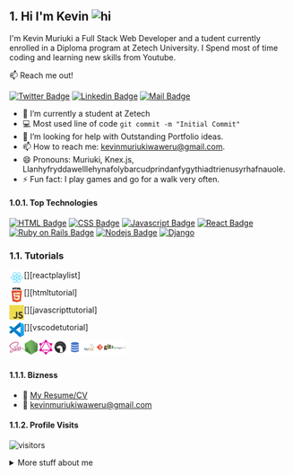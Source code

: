 ## 1. Hi I'm Kevin <img src="https://user-images.githubusercontent.com/1303154/88677602-1635ba80-d120-11ea-84d8-d263ba5fc3c0.gif" width="28px" alt="hi">

I'm Kevin Muriuki a Full Stack Web Developer and a tudent currently enrolled in a Diploma program at Zetech University. I Spend most of time coding and learning new skills from Youtube.

:mailbox: Reach me out!

[![Twitter Badge](https://img.shields.io/badge/-@kevin_muriks254-1ca0f1?style=flat&labelColor=1ca0f1&logo=twitter&logoColor=white&link=https://twitter.com/@kevin_muriks254)](https://twitter.com/@kevin_muriks254) [![Linkedin Badge](https://img.shields.io/badge/-Kevin_Muriuki-0e76a8?style=flat&labelColor=0e76a8&logo=linkedin&logoColor=white)](https://www.linkedin.com/in/kevin-muriuki-670a171b5/) [![Mail Badge](https://img.shields.io/badge/-Kevin_Muriuki-c0392b?style=flat&labelColor=c0392b&logo=gmail&logoColor=white)](mailto:kevinmuriukiwaweru@gmail.com)

<!-- TODO: Add last video link -->

- 🔭 I’m currently a student at Zetech
- :computer: Most used line of code `git commit -m "Initial Commit"`
- 🤔 I’m looking for help with Outstanding Portfolio ideas.
- 📫 How to reach me: kevinmuriukiwaweru@gmail.com.
- 😄 Pronouns: Muriuki, Knex.js, Llanhyfryddawelllehynafolybarcudprindanfygythiadtrienusyrhafnauole.
- ⚡ Fun fact: I play games and go for a walk very often.

#### 1.0.1. Top Technologies

<!-- TODO: Make technologies links takes you to repositories -->

[![HTML Badge](https://img.shields.io/badge/-HTML5-c8510e?style=for-the-badge&labelColor=black&logo=html5&logoColor=c8510e)](#)
[![CSS Badge](https://img.shields.io/badge/-CSS3-254bdd?style=for-the-badge&labelColor=black&logo=css3&logoColor=254bdd)](#)
 [![Javascript Badge](https://img.shields.io/badge/-Javascript-F0DB4F?style=for-the-badge&labelColor=black&logo=javascript&logoColor=F0DB4F)](#)
 [![React Badge](https://img.shields.io/badge/-React-61DBFB?style=for-the-badge&labelColor=black&logo=react&logoColor=61DBFB)](#) [![Ruby on Rails Badge](https://img.shields.io/badge/-ruby_on_rails-d30001?style=for-the-badge&labelColor=black&logo=rubyonrails&logoColor=d30001)](#) [![Nodejs Badge](https://img.shields.io/badge/-Nodejs-3C873A?style=for-the-badge&labelColor=black&logo=node.js&logoColor=3C873A)](#) [![Django](https://img.shields.io/badge/-Django-0c4b33?style=for-the-badge&labelColor=black&logo=django&logoColor=0c4b33)](#)

### 1.1. Tutorials

[<img align="left" alt="React" width="26px" src="https://raw.githubusercontent.com/github/explore/80688e429a7d4ef2fca1e82350fe8e3517d3494d/topics/react/react.png" />][reactplaylist]

[<img align="left" alt="HTML5" width="26px" src="https://raw.githubusercontent.com/github/explore/80688e429a7d4ef2fca1e82350fe8e3517d3494d/topics/html/html.png" />][htmltutorial]

[<img align="left" alt="JavaScript" width="26px" src="https://raw.githubusercontent.com/github/explore/80688e429a7d4ef2fca1e82350fe8e3517d3494d/topics/javascript/javascript.png" />][javascripttutorial]

[<img align="left" alt="Visual Studio Code" width="26px" src="https://raw.githubusercontent.com/github/explore/80688e429a7d4ef2fca1e82350fe8e3517d3494d/topics/visual-studio-code/visual-studio-code.png" />][vscodetutorial]

<img align="left" alt="Sass" width="26px" src="https://raw.githubusercontent.com/github/explore/80688e429a7d4ef2fca1e82350fe8e3517d3494d/topics/sass/sass.png" />

<img align="left" alt="Node.js" width="26px" src="https://raw.githubusercontent.com/github/explore/80688e429a7d4ef2fca1e82350fe8e3517d3494d/topics/nodejs/nodejs.png" />

<img align="left" alt="GraphQL" width="26px" src="https://raw.githubusercontent.com/github/explore/80688e429a7d4ef2fca1e82350fe8e3517d3494d/topics/graphql/graphql.png" />

<img align="left" alt="Deno" width="26px" src="https://raw.githubusercontent.com/github/explore/361e2821e2dea67711cde99c9c40ed357061cf27/topics/deno/deno.png" />

<img align="left" alt="SQL" width="26px" src="https://raw.githubusercontent.com/github/explore/80688e429a7d4ef2fca1e82350fe8e3517d3494d/topics/sql/sql.png" />

<img align="left" alt="MySQL" width="26px" src="https://raw.githubusercontent.com/github/explore/80688e429a7d4ef2fca1e82350fe8e3517d3494d/topics/mysql/mysql.png" />

<img align="left" alt="Git" width="26px" src="https://raw.githubusercontent.com/github/explore/80688e429a7d4ef2fca1e82350fe8e3517d3494d/topics/git/git.png" />

<img align="left" alt="MongoDB" width="26px" src="https://raw.githubusercontent.com/github/explore/80688e429a7d4ef2fca1e82350fe8e3517d3494d/topics/mongodb/mongodb.png" />

<br />
<br />

#### 1.1.1. Bizness
- :paperclip: [My Resume/CV](https://drive.google.com/file/d/1K-s2A3dd2wzHFx-JhikezsWJ7TA5VtH8/view?usp=sharing)
- :email: kevinmuriukiwaweru@gmail.com


#### 1.1.2. Profile Visits 

![visitors](https://visitor-badge.glitch.me/badge?page_id=Kevinmuriuki.Kevinmuriuki)

<details>
<summary>
  More stuff about me
</summary>

<br >

I'm obsessed with making things and even more obsessed with making things better. I've been in the business of creating since I built my first hutch for rabbits. I arrived in the Web industry through deep passion and curiosity. I completed my Web Skills with these few books: 
<br >

- HTML5 For Web Designers, A Book Apart
- Responsive Web Design, A Book Apart
- Modile First, A book Apart
- JavaScript and JQuery: Interactive Front-End Web Development

#### 1.1.3. Coding Stats

<!--START_SECTION:waka-->
```text
JavaScript   15 hrs 41 mins  ████████████████████▓░░░░   82.29 % 
Python       1 hr 50 mins    ██▒░░░░░░░░░░░░░░░░░░░░░░   09.61 % 
Markdown     1 hr 27 mins    ██░░░░░░░░░░░░░░░░░░░░░░░   07.63 % 
Other        2 mins          ░░░░░░░░░░░░░░░░░░░░░░░░░   00.25 % 
YAML         2 mins          ░░░░░░░░░░░░░░░░░░░░░░░░░   00.19 % 
```
<!--END_SECTION:waka-->


#### 1.1.5. Github Stats

![Ipenywis's github stats](https://github-readme-stats.vercel.app/api?username=Kevinmuriuki&count_private=true&theme=tokyonight&hide=contribs,prs)

### 1.1.6 Most Languages Used
<img src="https://github-readme-stats.vercel.app/api/top-langs/?username=Kevinmuriuki&layout=compact&theme=tokyonight" alt="my_stats"/>

